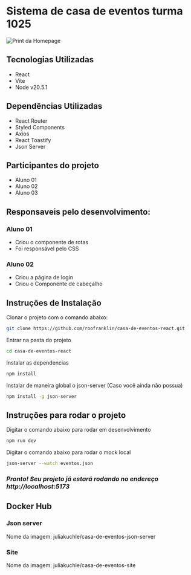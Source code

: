 # Sistema de casa de eventos turma 1025

![Print da Homepage](https://i.ibb.co/0BLwdMW/Screenshot-2024-02-19-at-16-30-28.png)

## Tecnologias Utilizadas

- React
- Vite
- Node v20.5.1

## Dependências Utilizadas

- React Router
- Styled Components
- Axios
- React Toastify
- Json Server

## Participantes do projeto

- Aluno 01
- Aluno 02
- Aluno 03

## Responsaveis pelo desenvolvimento:

### Aluno 01

- Criou o componente de rotas
- Foi responsável pelo CSS

### Aluno 02

- Criou a página de login
- Criou o Componente de cabeçalho

## Instruções de Instalação

Clonar o projeto com o comando abaixo:

```sh
git clone https://github.com/roofranklin/casa-de-eventos-react.git
```

Entrar na pasta do projeto

```sh
cd casa-de-eventos-react
```

Instalar as dependencias

```sh
npm install
```

Instalar de maneira global o json-server (Caso você ainda não possua)

```sh
npm install -g json-server
```

## Instruções para rodar o projeto

Digitar o comando abaixo para rodar em desenvolvimento

```sh
npm run dev
```

Digitar o comando abaixo para rodar o mock local

```sh
json-server --watch eventos.json
```

### _Pronto! Seu projeto já estará rodando no endereço http://localhost:5173_

## Docker Hub

### Json server
Nome da imagem: juliakuchle/casa-de-eventos-json-server

### Site
Nome da imagem: juliakuchle/casa-de-eventos-site

